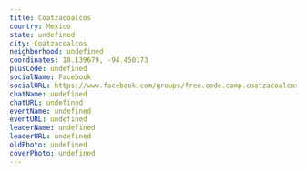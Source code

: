 ```yaml
---
title: Coatzacoalcos
country: Mexico
state: undefined
city: Coatzacoalcos
neighborhood: undefined
coordinates: 18.139679, -94.450173
plusCode: undefined
socialName: Facebook
socialURL: https://www.facebook.com/groups/free.code.camp.coatzacoalcos
chatName: undefined
chatURL: undefined
eventName: undefined
eventURL: undefined
leaderName: undefined
leaderURL: undefined
oldPhoto: undefined
coverPhoto: undefined
---
```

